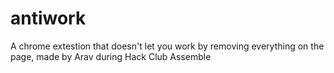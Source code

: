 # antiwork
A chrome extestion that doesn't let you work by removing everything on the page, made by Arav during Hack Club Assemble
